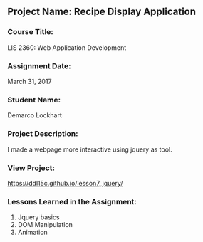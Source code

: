 ## Project Name:  Recipe Display Application

### Course Title:
LIS 2360:  Web Application Development

### Assignment Date:  
March 31, 2017

### Student Name:  
Demarco Lockhart

### Project Description:
I made a webpage more interactive using jquery as tool. 

### View Project:
https://ddl15c.github.io/lesson7_jquery/

### Lessons Learned in the Assignment:
1. Jquery basics
2. DOM Manipulation
3. Animation
